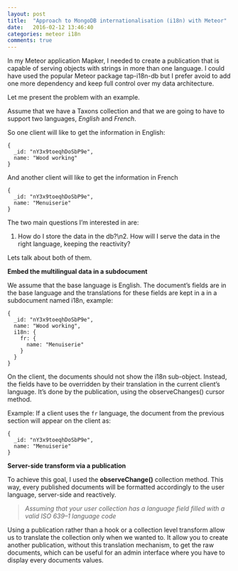 ```yaml
---
layout: post
title:  "Approach to MongoDB internationalisation (i18n) with Meteor"
date:   2016-02-12 13:46:40
categories: meteor i18n
comments: true
---
```

In my Meteor application Mapker, I needed to create a publication that is capable of serving objects with strings in more than one language.
I could have used the popular Meteor package tap-i18n-db but I prefer avoid to add one more dependency and keep full control over my data architecture.

Let me present the problem with an example.

Assume that we have a Taxons collection and that we are going to have to support two languages, _English_ and _French_.

So one client will like to get the information in English:

```other
{
  _id: "nY3x9toeqhDoSbP9e",
  name: "Wood working"
}
```

And another client will like to get the information in French

```other
{
  _id: "nY3x9toeqhDoSbP9e",
  name: "Menuiserie"
}
```

The two main questions I’m interested in are:

1. How do I store the data in the db?\n2. How will I serve the data in the right language, keeping the reactivity?

Lets talk about both of them.

**Embed the multilingual data in a subdocument**

We assume that the base language is English. The document’s fields are in the base language and the translations for these fields are kept in a in a subdocument named i18n, example:

```other
{
  _id: "nY3x9toeqhDoSbP9e",
  name: "Wood working",
  i18n: {
    fr: {
      name: "Menuiserie"
    }
  }
}
```

On the client, the documents should not show the i18n sub-object. Instead, the fields have to be overridden by their translation in the current client’s language. It’s done by the publication, using the observeChanges() cursor method.

Example: If a client uses the `fr` language, the document from the previous section will appear on the client as:

```other
{
  _id: "nY3x9toeqhDoSbP9e",
  name: "Menuiserie"
}
```

**Server-side transform via a publication**

To achieve this goal, I used the **observeChange()** collection method. This way, every published documents will be formatted accordingly to the user language, server-side and reactively.

> _Assuming that your user collection has a language field filled with a valid ISO 639–1 language code_

<script src="https://gist.github.com/pmary/547f9c99903f448dfc4320a388062354.js">
</script>

Using a publication rather than a hook or a collection level transform allow us to translate the collection only when we wanted to. It allow you to create another publication, without this translation mechanism, to get the raw documents, which can be useful for an admin interface where you have to display every documents values.
